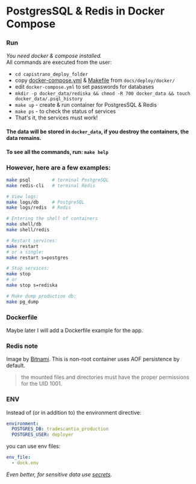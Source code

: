 # PostgresSQL & Redis in Docker Compose

### Run

_You need docker & compose installed._  
All commands are executed from the user:
* `cd capistrano_deploy_folder`
* copy [docker-compose.yml](docker-compose.yml) & [Makefile](Makefile) from `docs/deploy/docker/`
* edit `docker-compose.yml` to set passwords for databases
* `mkdir -p docker_data/rediska && chmod -R 700 docker_data && touch docker_data/.psql_history`
* `make up` - create & run container for PostgresSQL & Redis
* `make ps` - to check the status of services
* That's it, the services must work!

#### The data will be stored in `docker_data`, if you destroy the containers, the data remains.

#### To see all the commands, run: `make help`

### However, here are a few examples:
```bash
make psql        # terminal PostgreSQL
make redis-cli   # terminal Redis

# View logs:  
make logs/db     # PostgreSQL
make logs/redis  # Redis

# Entering the shell of containers 
make shell/db
make shell/redis

# Restart services:
make restart
# or a single:
make restart s=postgres

# Stop services:
make stop
# or
make stop s=rediska

# Make dump production db:
make pg_dump
```

### Dockerfile
Maybe later I will add a Dockerfile example for the app.

### Redis note
Image by [Bitnami](https://hub.docker.com/r/bitnami/redis/). This is non-root container uses AOF persistence by default.
> the mounted files and directories must have the proper permissions for the UID 1001.

### ENV
Instead of (or in addition to) the environment directive:
```yaml
environment:
  POSTGRES_DB: tradescantia_production
  POSTGRES_USER: deployer
```
you can use env files:
```yaml
env_file:
  - dock.env
```
*Even better, for sensitive data use [secrets](https://docs.docker.com/engine/swarm/secrets/).*
